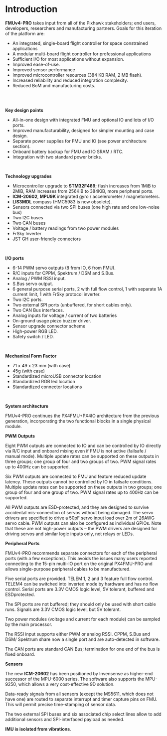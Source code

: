 # Introduction

**FMUv4-PRO** takes input from all of the Pixhawk stakeholders; end users, developers, researchers and manufacturing partners. Goals for this iteration of the platform are:

* An integrated, single-board flight controller for space constrained applications
* A modular multi-board flight controller for professional applications
* Sufficient I/O for most applications without expansion.
* Improved ease-of-use.
* Improved sensor performance
* Improved microcontroller resources \(384 KB RAM, 2 MB flash\).
* Increased reliability and reduced integration complexity.
* Reduced BoM and manufacturing costs.
<br/>
<br/>

**Key design points**

* All-in-one design with integrated FMU and optional IO and lots of I/O ports.
* Improved manufacturability, designed for simpler mounting and case design.
* Separate power supplies for FMU and IO \(see power architecture section\).
* Onboard battery backup for FMU and IO SRAM / RTC.
* Integration with two standard power bricks.
<br/>

**Technology upgrades**

* Microcontroller upgrade to **STM32F469**; flash increases from 1MiB to 2MiB, RAM increases from 256KiB to 384KiB, more peripheral ports.
* **ICM-20602**, **MPU9K** integrated gyro / accelerometer / magnetometers.
* **LIS3MDL** compass \(HMC5983 is now obsolete\).
* Sensors connected via two SPI buses \(one high rate and one low-noise bus\)
* Two I2C buses
* Two CAN buses
* Voltage / battery readings from two power modules
* FrSky Inverter
* JST GH user-friendly connectors
<br/>

**I/O ports**

* 6-14 PWM servo outputs \(8 from IO, 6 from FMU\).
* R/C inputs for CPPM, Spektrum / DSM and S.Bus.
* Analog / PWM RSSI input.
* S.Bus servo output.
* 6 general purpose serial ports, 2 with full flow control, 1 with separate 1A current limit, 1 with FrSky protocol inverter.
* Two I2C ports.
* Two external SPI ports \(unbuffered, for short cables only\).
* Two CAN Bus interfaces.
* Analog inputs for voltage / current of two batteries
* On-ground usage piezo buzzer driver.
* Sensor upgrade connector scheme
* High-power RGB LED.
* Safety switch / LED.
<br/>

**Mechanical Form Factor**

* 71 x 49 x 23 mm \(with case\)
* 45g \(with case\)
* Standardized microUSB connector location
* Standardized RGB led location
* Standardized connector locations
<br/>

**System architecture**

FMUv4-PRO continues the PX4FMU+PX4IO architecture from the previous generation, incorporating the two functional blocks in a single physical module.
<br/>

**PWM Outputs**

Eight PWM outputs are connected to IO and can be controlled by IO directly via R/C input and onboard mixing even if FMU is not active \(failsafe / manual mode\). Multiple update rates can be supported on these outputs in three groups; one group of four and two groups of two. PWM signal rates up to 400Hz can be supported.

Six PWM outputs are connected to FMU and feature reduced update latency. These outputs cannot be controlled by IO in failsafe conditions. Multiple update rates can be supported on these outputs in two groups; one group of four and one group of two. PWM signal rates up to 400Hz can be supported.

All PWM outputs are ESD-protected, and they are designed to survive accidental mis-connection of servos without being damaged. The servo drivers are specified to drive a 50pF servo input load over 2m of 26AWG servo cable. PWM outputs can also be configured as individual GPIOs. Note that these are not high-power outputs – the PWM drivers are designed for driving servos and similar logic inputs only, not relays or LEDs.
<br/>

**Peripheral Ports**

FMUv4-PRO recommends separate connectors for each of the peripheral ports \(with a few exceptions\). This avoids the issues many users reported connecting to the 15-pin multi-IO port on the original PX4FMU-PRO and allows single-purpose peripheral cables to be manufactured.

Five serial ports are provided. TELEM 1, 2 and 3 feature full flow control. TELEM4 can be switched into inverted mode by hardware and has no flow control. Serial ports are 3.3V CMOS logic level, 5V tolerant, buffered and ESDprotected.

The SPI ports are not buffered; they should only be used with short cable runs. Signals are 3.3V CMOS logic level, but 5V tolerant.

Two power modules \(voltage and current for each module\) can be sampled by the main processor.

The RSSI input supports either PWM or analog RSSI. CPPM, S.Bus and DSM/ Spektrum share now a single port and are auto-detected in software.

The CAN ports are standard CAN Bus; termination for one end of the bus is fixed onboard. 
<br/>

 

**Sensors**

The new **ICM-20602** has been positioned by Invensense as higher-end successor of the MPU-6000 series. The software also supports the MPU-9250, which allows a very cost-effective 9D solution.

Data-ready signals from all sensors \(except the MS5611, which does not have one\) are routed to separate interrupt and timer capture pins on FMU. This will permit precise time-stamping of sensor data.

The two external SPI buses and six associated chip select lines allow to add additional sensors and SPI-interfaced payload as needed.

**IMU is isolated from vibrations**.

